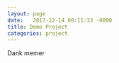 ```yaml
---
layout: page
date:   2017-12-14 00:11:33 -0800
title: Demo Project
categories: project
---
```


Dank memer
